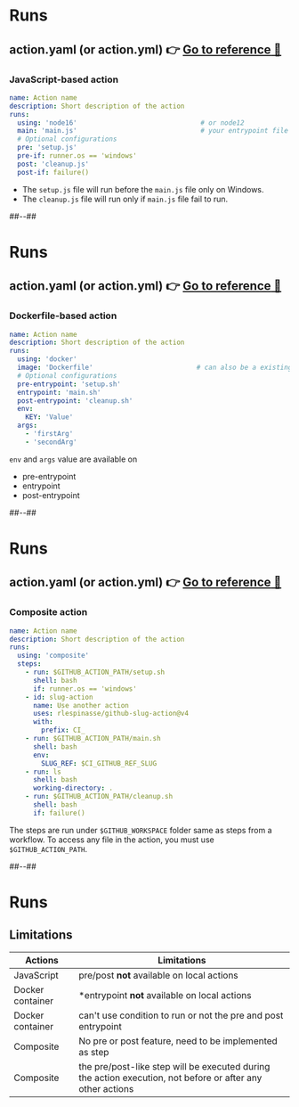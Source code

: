 <!-- .slide: -->

# Runs

## **action.yaml** (or **action.yml**) 👉 [**Go to reference** 🔗](https://docs.github.com/en/actions/creating-actions/metadata-syntax-for-github-actions#runs-for-javascript-actions)

### JavaScript-based action

```yaml
name: Action name
description: Short description of the action
runs:
  using: 'node16'                               # or node12
  main: 'main.js'                               # your entrypoint file
  # Optional configurations
  pre: 'setup.js'
  pre-if: runner.os == 'windows'
  post: 'cleanup.js'
  post-if: failure()
```

- The `setup.js` file will run before the `main.js` file only on Windows.
- The `cleanup.js` file will run only if `main.js` file fail to run.

##--##

# Runs

## **action.yaml** (or **action.yml**) 👉 [**Go to reference** 🔗](https://docs.github.com/en/actions/creating-actions/metadata-syntax-for-github-actions#runs-for-docker-container-actions)

### Dockerfile-based action

```yaml
name: Action name
description: Short description of the action
runs:
  using: 'docker'
  image: 'Dockerfile'                          # can also be a existing docker image => docker://debian:stretch
  # Optional configurations
  pre-entrypoint: 'setup.sh'
  entrypoint: 'main.sh'
  post-entrypoint: 'cleanup.sh'
  env:
    KEY: 'Value'
  args:
    - 'firstArg'
    - 'secondArg'
```

`env` and `args` value are available on

- pre-entrypoint
- entrypoint
- post-entrypoint

##--##

# Runs

## **action.yaml** (or **action.yml**) 👉 [**Go to reference** 🔗](https://docs.github.com/en/actions/creating-actions/metadata-syntax-for-github-actions#runs-for-composite-actions)

### Composite action

```yaml
name: Action name
description: Short description of the action
runs:
  using: 'composite'
  steps:
    - run: $GITHUB_ACTION_PATH/setup.sh
      shell: bash
      if: runner.os == 'windows'
    - id: slug-action
      name: Use another action
      uses: rlespinasse/github-slug-action@v4
      with:
        prefix: CI_
    - run: $GITHUB_ACTION_PATH/main.sh
      shell: bash
      env:
        SLUG_REF: $CI_GITHUB_REF_SLUG
    - run: ls
      shell: bash
      working-directory: .
    - run: $GITHUB_ACTION_PATH/cleanup.sh
      shell: bash
      if: failure()
```

The steps are run under `$GITHUB_WORKSPACE` folder same as steps from a workflow.
To access any file in the action, you must use `$GITHUB_ACTION_PATH`.

##--##

# Runs

## Limitations

| Actions          | Limitations                                                                                                  |
| ---------------- | ------------------------------------------------------------------------------------------------------------ |
| JavaScript       | pre/post **not** available on local actions                                                                  |
| Docker container | \*entrypoint **not** available on local actions                                                              |
| Docker container | can't use condition to run or not the pre and post entrypoint                                                |
| Composite        | No pre or post feature, need to be implemented as step                                                       |
| Composite        | the pre/post-like step will be executed during the action execution, not before or  after  any other actions |
